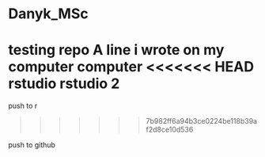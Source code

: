 # Danyk_MSc
testing repo
A line i wrote on my computer
computer
<<<<<<< HEAD
rstudio
rstudio 2
=======
push to r
>>>>>>> 7b982ff6a94b3ce0224be118b39af2d8ce10d536

push to github